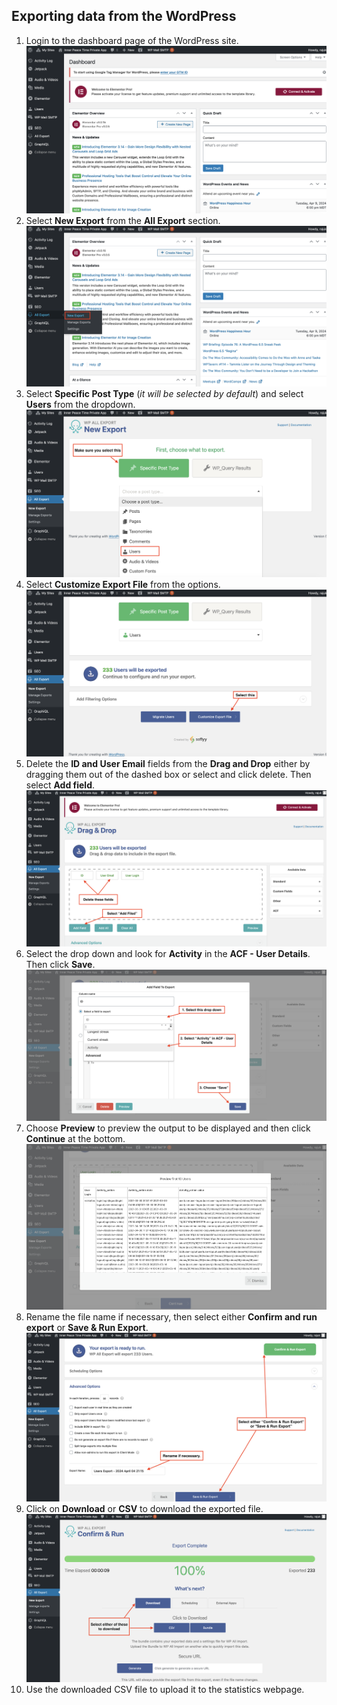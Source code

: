 ## Exporting data from the WordPress
1. Login to the dashboard page of the WordPress site.
![image 1](<Images/image 1.png>)
2. Select **New Export** from the **All Export** section.
![image 2](<Images/image 2.png>)
3. Select **Specific Post Type** (*it will be selected by default*) and select **Users** from the dropdown.
![image 3](<Images/image 3.png>)
4. Select **Customize Export File** from the options.
![image 4](<Images/image 4.png>)
5. Delete the **ID and User Email** fields from the **Drag and Drop** either by dragging them out of the dashed box or select and click delete. Then select **Add field**.
![image 5](<Images/image 5.png>)
6. Select the drop down and look for **Activity** in the **ACF - User Details**. Then click **Save**.
![image 6](<Images/image 6.png>)
7. Choose **Preview** to preview the output to be displayed and then click **Continue** at the bottom.
![image 7](<Images/image 7.png>)
8. Rename the file name if necessary, then select either **Confirm and run export** or **Save & Run Export**.
![image 8](<Images/image 8.png>)
9. Click on **Download** or **CSV** to download the exported file.
![image 9](<Images/image 9.png>)
10. Use the downloaded CSV file to upload it to the statistics webpage. 
